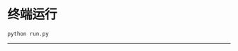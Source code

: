 # 终端运行

```shell
python run.py
```
******************************************************************************************************************************************************************************************************************************************************************************************************************************************************************************************************************************************************************************************************************************************************************************************************************************************************************************************